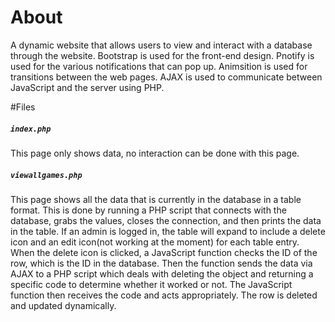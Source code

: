 # About
A dynamic website that allows users to view and interact with a database through the website. Bootstrap is used for the front-end design. Pnotify is used for the various notifications that can pop up. Animsition is used for transitions between the web pages. AJAX is used to communicate between JavaScript and the server using PHP.

#Files
##### `index.php`
This page only shows data, no interaction can be done with this page.

##### `viewallgames.php`
This page shows all the data that is currently in the database in a table format. This is done by running a PHP script that connects with the database, grabs the values, closes the connection, and then prints the data in the table. If an admin is logged in, the table will expand to include a delete icon and an edit icon(not working at the moment) for each table entry. When the delete icon is clicked, a JavaScript function checks the ID of the row, which is the ID in the database. Then the function sends the data via AJAX to a PHP script which deals with deleting the object and returning a specific code to determine whether it worked or not. The JavaScript function then receives the code and acts appropriately. The row is deleted and updated dynamically.
